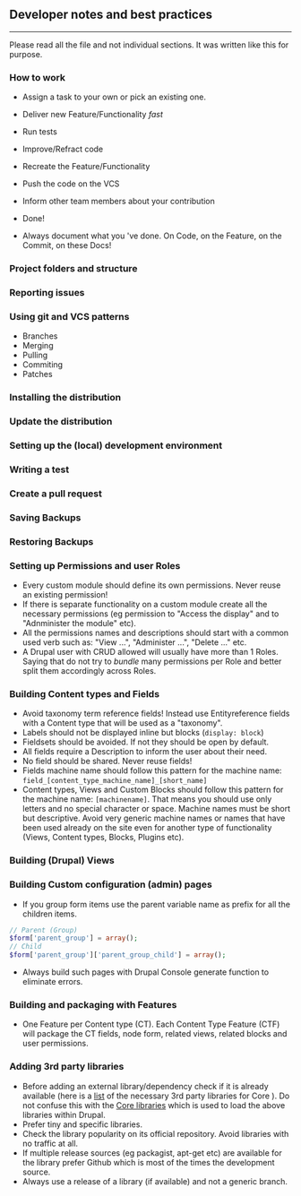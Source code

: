 ## Developer notes and best practices
---------------------------------------
Please read all the file and not individual sections. It was written like this for purpose.

### How to work
- Assign a task to your own or pick an existing one.
- Deliver new Feature/Functionality *fast*
- Run tests
- Improve/Refract code
- Recreate the Feature/Functionality
- Push the code on the VCS
- Inform other team members about your contribution
- Done!

- Always document what you 've done. On Code, on the Feature, on the Commit, on these Docs!

### Project folders and structure

### Reporting issues

### Using git and VCS patterns

- Branches
- Merging
- Pulling
- Commiting
- Patches

### Installing the distribution

### Update the distribution

### Setting up the (local) development environment

### Writing a test

### Create a pull request

### Saving Backups

### Restoring Backups

### Setting up Permissions and user Roles

- Every custom module should define its own permissions. Never reuse an existing permission!
- If there is separate functionality on a custom module create all the necessary permissions (eg permission to "Access the display" and to "Adnminister the module" etc).
- All the permissions names and descriptions should start with a common used verb such as: "View ...", "Administer ...", "Delete ..." etc.
- A Drupal user with CRUD allowed will usually have more than 1 Roles. Saying that do not try to *bundle* many permissions per Role and better split them accordingly across Roles.

### Building Content types and Fields

- Avoid taxonomy term reference fields! Instead use Entityreference fields with a Content type that will be used as a "taxonomy".
- Labels should not be displayed inline but blocks (```display: block```)
- Fieldsets should be avoided. If not they should be open by default.
- All fields require a Description to inform the user about their need.
- No field should be shared. Never reuse fields!
- Fields machine name should follow this pattern for the machine name: ```field_[content_type_machine_name]_[short_name]```
- Content types, Views and Custom Blocks should follow this pattern for the machine name: ```[machinename]```. That means you should use only letters and no special character or space. Machine names must be short but descriptive. Avoid very generic machine names or names that have been used already on the site even for another type of functionality (Views, Content types, Blocks, Plugins etc).

### Building (Drupal) Views


### Building Custom configuration (admin) pages
- If you group form items use the parent variable name as prefix for all the children items.
```php
// Parent (Group)
$form['parent_group'] = array();
// Child
$form['parent_group']['parent_group_child'] = array();
```
- Always build such pages with Drupal Console generate function to eliminate errors.

### Building and packaging with Features

- One Feature per Content type (CT). Each Content Type Feature (CTF) will package the CT fields, node form, related views, related blocks and user permissions.

### Adding 3rd party libraries

- Before adding an external library/dependency check if it is already available (here is a [list](http://cgit.drupalcode.org/drupal/tree/core/composer.txt) of the necessary 3rd party libraries for Core ). Do not confuse this with the [Core libraries](http://cgit.drupalcode.org/drupal/tree/core/core.libraries.yml) which is used to load the above libraries within Drupal.
- Prefer tiny and specific libraries.
- Check the library popularity on its official repository. Avoid libraries with no traffic at all.
- If multiple release sources (eg packagist, apt-get etc) are available for the library prefer Github which is most of the times the development source.
- Always use a release of a library (if available) and not a generic branch.
